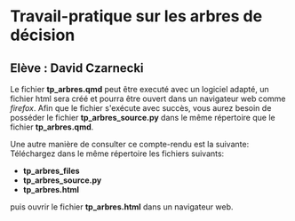 # Travail-pratique sur les arbres de décision

## Elève : David Czarnecki

Le fichier **tp_arbres.qmd** peut être executé avec un logiciel adapté, un fichier html sera créé et pourra être ouvert dans un navigateur web comme *firefox*.
Afin que le fichier s'exécute avec succès, vous aurez besoin de posséder le fichier **tp_arbres_source.py** dans le même répertoire que le fichier **tp_arbres.qmd**.

Une autre manière de consulter ce compte-rendu est la suivante:
Téléchargez dans le même répertoire les fichiers suivants:

- **tp_arbres_files**
- **tp_arbres_source.py**
- **tp_arbres.html**

puis ouvrir le fichier **tp_arbres.html** dans un navigateur web.